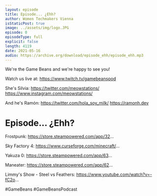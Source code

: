 ```yaml
---
layout: episode
title: Episode... ¿Ehh?
author: Women Techmakers Vienna
isStaticPost: true
image: ../assets/img/logo.JPG
episode: 0
episodeType: full
explicit: false
length: 4119
date: 2021-05-16
audio: https://archive.org/download/episode_ehh/episode_ehh.mp3
---
```


We're the Game Beans and we're happy to see you!

Watch us live at:
https://www.twitch.tv/gamebeanspod

She's Silvia:
https://twitter.com/meowstations/
https://www.instagram.com/meowstations/

And he's Ramón:
https://twitter.com/hola_soy_milk/
https://ramonh.dev

Episode... ¿Ehh?
=============

Frostpunk:
https://store.steampowered.com/app/32...

Sky Factory 4:
https://www.curseforge.com/minecraft/...

Yakuza 0:
https://store.steampowered.com/app/63...

Maneater:
https://store.steampowered.com/app/62...

Limmy's Show - Steel vs Feathers:
https://www.youtube.com/watch?v=-fC2o...

#GameBeans
#GameBeansPodcast

